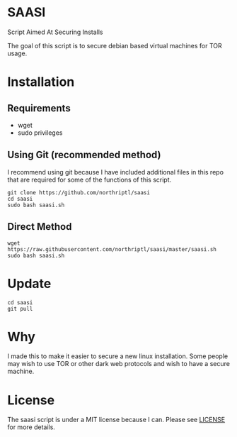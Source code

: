 # SAASI

Script Aimed At Securing Installs

The goal of this script is to secure debian based virtual machines for TOR usage.

# Installation

## Requirements

* wget
* sudo privileges

## Using Git (recommended method)

I recommend using git because I have included additional files in this repo that are required for some of the functions of this script. 

    git clone https://github.com/northriptl/saasi
    cd saasi
    sudo bash saasi.sh
  
## Direct Method

    wget https://raw.githubusercontent.com/northriptl/saasi/master/saasi.sh
    sudo bash saasi.sh
  
# Update

    cd saasi
    git pull
    
# Why

I made this to make it easier to secure a new linux installation. Some people may wish to use TOR or other dark web protocols and wish to have a secure machine. 
    
# License

The saasi script is under a MIT license because I can.
Please see [LICENSE](LICENSE) for more details.

